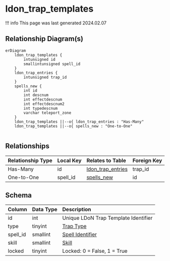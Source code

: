 # ldon_trap_templates

!!! info
	This page was last generated 2024.02.07

## Relationship Diagram(s)

```mermaid
erDiagram
    ldon_trap_templates {
        intunsigned id
        smallintunsigned spell_id
    }
    ldon_trap_entries {
        intunsigned trap_id
    }
    spells_new {
        int id
        int descnum
        int effectdescnum
        int effectdescnum2
        int typedescnum
        varchar teleport_zone
    }
    ldon_trap_templates ||--o{ ldon_trap_entries : "Has-Many"
    ldon_trap_templates ||--o{ spells_new : "One-to-One"


```


## Relationships

| Relationship Type | Local Key | Relates to Table | Foreign Key |
| :--- | :--- | :--- | :--- |
| Has-Many | id | [ldon_trap_entries](../../schema/traps/ldon_trap_entries.md) | trap_id |
| One-to-One | spell_id | [spells_new](../../schema/spells/spells_new.md) | id |


## Schema

| Column | Data Type | Description |
| :--- | :--- | :--- |
| id | int | Unique LDoN Trap Template Identifier |
| type | tinyint | [Trap Type](../../../../server/zones/trap-types) |
| spell_id | smallint | [Spell Identifier](../../schema/spells/spells_new.md) |
| skill | smallint | [Skill](../../../../server/player/skills) |
| locked | tinyint | Locked: 0 = False, 1 = True |

